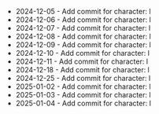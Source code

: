 - 2024-12-05 - Add commit for character: l
- 2024-12-06 - Add commit for character: l
- 2024-12-07 - Add commit for character: l
- 2024-12-08 - Add commit for character: l
- 2024-12-09 - Add commit for character: l
- 2024-12-10 - Add commit for character: l
- 2024-12-11 - Add commit for character: l
- 2024-12-18 - Add commit for character: l
- 2024-12-25 - Add commit for character: l
- 2025-01-02 - Add commit for character: l
- 2025-01-03 - Add commit for character: l
- 2025-01-04 - Add commit for character: l
